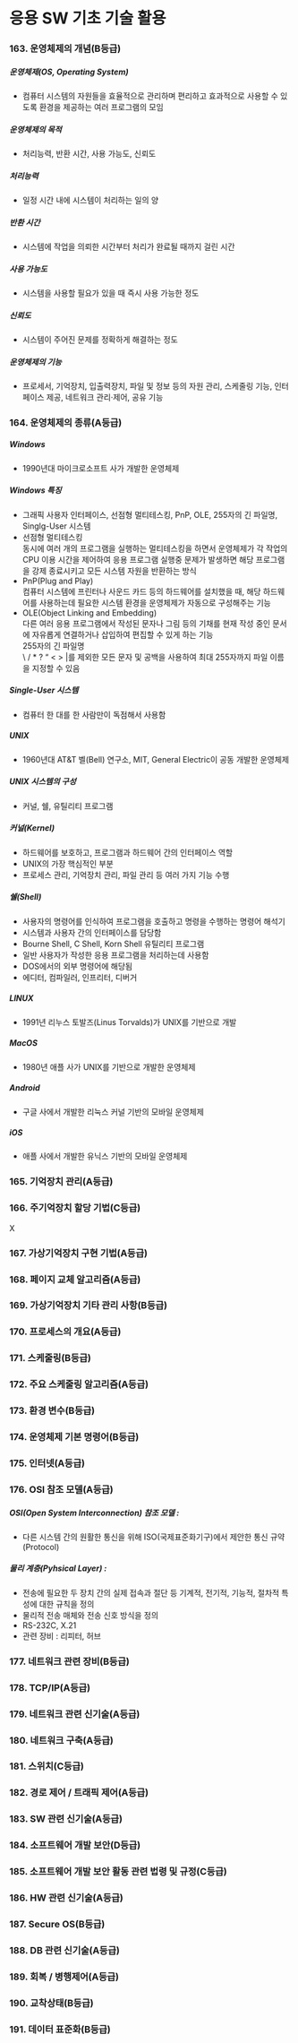 # 응용 SW 기초 기술 활용

### 163. 운영체제의 개념(B등급)

##### 운영체제(OS, Operating System)

- 컴퓨터 시스템의 자원들을 효율적으로 관리하며 편리하고 효과적으로 사용할 수 있도록 환경을 제공하는 여러 프로그램의 모임

##### 운영체제의 목적

- 처리능력, 반환 시간, 사용 가능도, 신뢰도

##### 처리능력

- 일정 시간 내에 시스템이 처리하는 일의 양

##### 반환 시간

- 시스템에 작업을 의뢰한 시간부터 처리가 완료될 때까지 걸린 시간

##### 사용 가능도

- 시스템을 사용할 필요가 있을 때 즉시 사용 가능한 정도

##### 신뢰도

- 시스템이 주어진 문제를 정확하게 해결하는 정도

##### 운영체제의 기능

- 프로세서, 기억장치, 입출력장치, 파일 및 정보 등의 자원 관리, 스케줄링 기능, 인터페이스 제공, 네트워크 관리·제어, 공유 기능

### 164. 운영체제의 종류(A등급)

##### Windows

- 1990년대 마이크로소프트 사가 개발한 운영체제

##### Windows 특징

- 그래픽 사용자 인터페이스, 선점형 멀티테스킹, PnP, OLE, 255자의 긴 파일명, Singlg-User 시스템
- 선점형 멀티테스킹 <br>동시에 여러 개의 프로그램을 실행하는 멀티테스킹을 하면서 운영체제가 각 작업의 CPU 이용 시간을 제어하여 응용 프로그램 실행중 문제가 발생하면 해당 프로그램을 강제 종료시키고 모든 시스템 자원을 반환하는 방식
- PnP(Plug and Play)<br>
  컴퓨터 시스템에 프린터나 사운드 카드 등의 하드웨어를 설치했을 때, 해당 하드웨어를 사용하는데 필요한 시스템 환경을 운영체제가 자동으로 구성해주는 기능
- OLE(Object Linking and Embedding)<br>
  다른 여러 응용 프로그램에서 작성된 문자나 그림 등의 기채를 현재 작성 중인 문서에 자유롭게 연결하거나 삽입하여 편집할 수 있게 하는 기능
  <br>255자의 긴 파일명<br>
  \ / \* ? “ < > |를 제외한 모든 문자 및 공백을 사용하여 최대 255자까지 파일 이름을 지정할 수 있음

##### Single-User 시스템

- 컴퓨터 한 대를 한 사람만이 독점해서 사용함

##### UNIX

- 1960년대 AT&T 벨(Bell) 연구소, MIT, General Electric이 공동 개발한 운영체제

##### UNIX 시스템의 구성

- 커널, 쉘, 유틸리티 프로그램

##### 커널(Kernel)

- 하드웨어를 보호하고, 프로그램과 하드웨어 간의 인터페이스 역할
- UNIX의 가장 핵심적인 부분
- 프로세스 관리, 기억장치 관리, 파일 관리 등 여러 가지 기능 수행

##### 쉘(Shell)

- 사용자의 명령어를 인식하여 프로그램을 호출하고 명령을 수행하는 명령어 해석기
- 시스템과 사용자 간의 인터페이스를 담당함
- Bourne Shell, C Shell, Korn Shell
  유틸리티 프로그램
- 일반 사용자가 작성한 응용 프로그램을 처리하는데 사용함
- DOS에서의 외부 명령어에 해당됨
- 에디터, 컴파일러, 인프리터, 디버거

##### LINUX

- 1991년 리누스 토발즈(Linus Torvalds)가 UNIX를 기반으로 개발

##### MacOS

- 1980년 애플 사가 UNIX를 기반으로 개발한 운영체제

##### Android

- 구글 사에서 개발한 리눅스 커널 기반의 모바일 운영체제

##### iOS

- 애플 사에서 개발한 유닉스 기반의 모바일 운영체제

### 165. 기억장치 관리(A등급)

### 166. 주기억장치 할당 기법(C등급)

X

### 167. 가상기억장치 구현 기법(A등급)

### 168. 페이지 교체 알고리즘(A등급)

### 169. 가상기억장치 기타 관리 사항(B등급)

### 170. 프로세스의 개요(A등급)

### 171. 스케줄링(B등급)

### 172. 주요 스케줄링 알고리즘(A등급)

### 173. 환경 변수(B등급)

### 174. 운영체제 기본 명령어(B등급)

### 175. 인터넷(A등급)

### 176. OSI 참조 모델(A등급)

##### OSI(Open System Interconnection) 참조 모델 :

- 다른 시스템 간의 원활한 통신을 위해 ISO(국제표준화기구)에서 제안한 통신 규약(Protocol)

##### 물리 계층(Pyhsical Layer) :

- 전송에 필요한 두 장치 간의 실제 접속과 절단 등 기계적, 전기적, 기능적, 절차적 특성에 대한 규칙을 정의
- 물리적 전송 매체와 전송 신호 방식을 정의
- RS-232C, X.21
- 관련 장비 : 리피터, 허브

### 177. 네트워크 관련 장비(B등급)

### 178. TCP/IP(A등급)

### 179. 네트워크 관련 신기술(A등급)

### 180. 네트워크 구축(A등급)

### 181. 스위치(C등급)

### 182. 경로 제어 / 트래픽 제어(A등급)

### 183. SW 관련 신기술(A등급)

### 184. 소프트웨어 개발 보안(D등급)

### 185. 소프트웨어 개발 보안 활동 관련 법령 및 규정(C등급)

### 186. HW 관련 신기술(A등급)

### 187. Secure OS(B등급)

### 188. DB 관련 신기술(A등급)

### 189. 회복 / 병행제어(A등급)

### 190. 교착상태(B등급)

### 191. 데이터 표준화(B등급)
